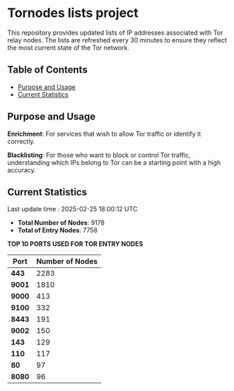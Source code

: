 # Tornodes lists project

This repository provides updated lists of IP addresses associated with Tor relay nodes. The lists are refreshed every 30 minutes to ensure they reflect the most current state of the Tor network.

## Table of Contents

- [Purpose and Usage](#purpose-and-usage)
- [Current Statistics](#current-statistics)


## Purpose and Usage

**Enrichment**: For services that wish to allow Tor traffic or identify it correctly.

**Blacklisting**: For those who want to block or control Tor traffic, understanding which IPs belong to Tor can be a starting point with a high accuracy.

## Current Statistics

Last update time : 2025-02-25 18:00:12 UTC

- **Total Number of Nodes**: 9178
- **Total of Entry Nodes**: 7758

**TOP 10 PORTS USED FOR TOR ENTRY NODES**

| **Port** | **Number of Nodes** |
|------|-----------------|
| **443**   | 2283  |
| **9001**   | 1810  |
| **9000**   | 413  |
| **9100**   | 332  |
| **8443**   | 191  |
| **9002**   | 150  |
| **143**   | 129  |
| **110**   | 117  |
| **80**   | 97  |
| **8080**   | 96  |


